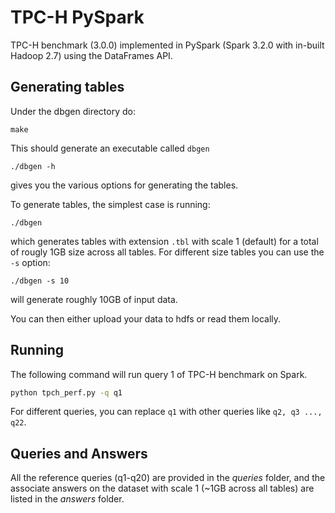 # TPC-H PySpark

TPC-H benchmark (3.0.0) implemented in PySpark (Spark 3.2.0 with in-built Hadoop 2.7) using the DataFrames API.


## Generating tables

Under the dbgen directory do:
```
make
```

This should generate an executable called `dbgen`
```
./dbgen -h
```
gives you the various options for generating the tables. 

To generate tables, the simplest case is running:
```
./dbgen
```
which generates tables with extension `.tbl` with scale 1 (default) for a total of rougly 1GB size across all tables. For different size tables you can use the `-s` option:
```
./dbgen -s 10
```
will generate roughly 10GB of input data.

You can then either upload your data to hdfs or read them locally.


## Running

The following command will run query 1 of TPC-H benchmark on Spark. 
```bash
python tpch_perf.py -q q1
```

For different queries, you can replace `q1` with other queries like `q2, q3 ..., q22`.  

## Queries and Answers

All the reference queries (q1-q20) are provided in the *queries* folder, and the associate answers on the dataset with scale 1 (~1GB across all tables) are listed in the *answers* folder.